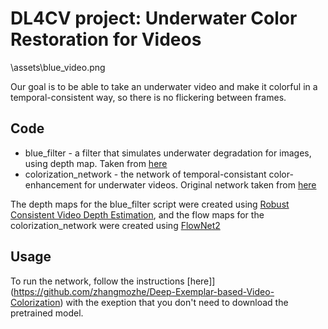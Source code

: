 # DL4CV project: Underwater Color Restoration for Videos
\assets\blue_video.png

Our goal is to be able to take an underwater video and make it colorful in a temporal-consistent way, so there is no flickering between frames. 

## Code
- blue_filter - a filter that simulates underwater degradation for images, using depth map. Taken from [here](https://li-chongyi.github.io/proj_underwater_image_synthesis.html)
- colorization_network - the network of temporal-consistant color-enhancement for underwater videos. Original network taken from [here](https://github.com/zhangmozhe/Deep-Exemplar-based-Video-Colorization)

The depth maps for the blue_filter script were created using [Robust Consistent Video Depth Estimation](https://robust-cvd.github.io/), and the flow maps for the colorization_network were created using [FlowNet2](https://github.com/NVIDIA/flownet2-pytorch)

## Usage

To run the network, follow the instructions [here]](https://github.com/zhangmozhe/Deep-Exemplar-based-Video-Colorization) with the exeption that
you don't need to download the pretrained model.
